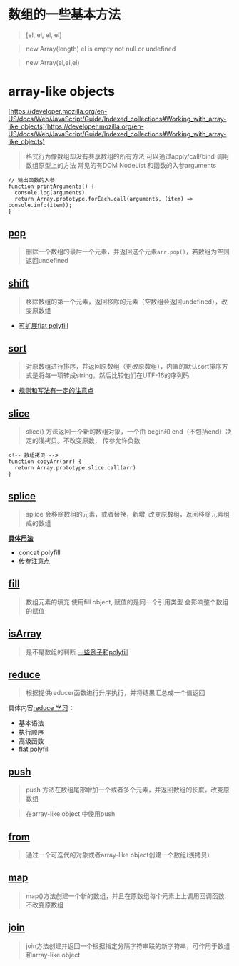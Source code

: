 # 数组的一些基本方法

> [el, el, el, el]

> new Array(length) el is empty not null or undefined

> new Array(el,el,el)


# array-like objects

[https://developer.mozilla.org/en-US/docs/Web/JavaScript/Guide/Indexed_collections#Working_with_array-like_objects](https://developer.mozilla.org/en-US/docs/Web/JavaScript/Guide/Indexed_collections#Working_with_array-like_objects)

> 格式行为像数组却没有共享数组的所有方法
> 可以通过apply/call/bind 调用数组原型上的方法
> 常见的有DOM NodeList 和函数的入参arguments

```
// 输出函数的入参
function printArguments() {
  console.log(arguments)
  return Array.prototype.forEach.call(arguments, (item) => console.info(item));
}
```


## [pop](./pop/Readme.md)
> 删除一个数组的最后一个元素，并返回这个元素```arr.pop()```，若数组为空则返回undefined

## [shift](./shift/Readme.md)

> 移除数组的第一个元素，返回移除的元素（空数组会返回undefined），改变原数组

 * [可扩展flat polyfill](./shift/Readme.md)


## [sort](./sort/Readme.md)
> 对原数组进行排序，并返回原数组（更改原数组），内置的默认sort排序方式是将每一项转成string，然后比较他们在UTF-16的序列码

* [规则和写法有一定的注意点](./sort/Readme.md)

## [slice](./slice/Readme.md)
> slice() 方法返回一个新的数组对象，一个由 begin和 end（不包括end）决定的浅拷贝。不改变原数， 传参允许负数
```
<!-- 数组拷贝 -->
function copyArr(arr) {
  return Array.prototype.slice.call(arr)
}
```

## [splice](./splice/Readme.md)
>splice 会移除数组的元素，或者替换，新增, 改变原数组，返回移除元素组成的数组

**[具体用法](./splice/Readme.md)**
* concat polyfill
* 传参注意点

## [fill](./fill/Readme.md)
> 数组元素的填充 使用fill object, 赋值的是同一个引用类型 会影响整个数组的赋值

## [isArray](./isArray/Readme.md)
> 是不是数组的判断
[一些例子和polyfill](./isArray/Readme.md)


## [reduce](./reduce/Readme.md)
> 根据提供reducer函数进行升序执行，并将结果汇总成一个值返回

具体内容[reduce 学习](./reduce/Readme.md)：
* 基本语法
* 执行顺序
* 高级函数
* flat polyfill


## [push](./push/Readme.md)
> push 方法在数组尾部增加一个或者多个元素，并返回数组的长度，改变原数组

> 在array-like object 中使用push


## [from](./from/Readme.md)

> 通过一个可迭代的对象或者array-like object创建一个数组(浅拷贝)

## [map](./map/Readme.md)

> map()方法创建一个新的数组，并且在原数组每个元素上上调用回调函数, 不改变原数组


## [join](./join/Readme.md)

> join方法创建并返回一个根据指定分隔字符串联的新字符串，可作用于数组和array-like object